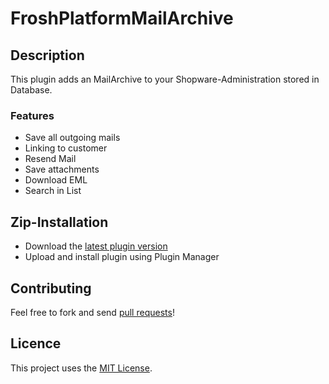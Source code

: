 # FroshPlatformMailArchive

## Description

This plugin adds an MailArchive to your Shopware-Administration stored in Database.

### Features

* Save all outgoing mails
* Linking to customer
* Resend Mail
* Save attachments
* Download EML
* Search in List

## Zip-Installation

* Download the [latest plugin version](https://github.com/FriendsOfShopware/FroshPlatformMailArchive/releases/latest/)
* Upload and install plugin using Plugin Manager

## Contributing

Feel free to fork and send [pull requests](https://github.com/FriendsOfShopware/FroshPlatformMailArchive)!

## Licence

This project uses the [MIT License](LICENSE.md).
